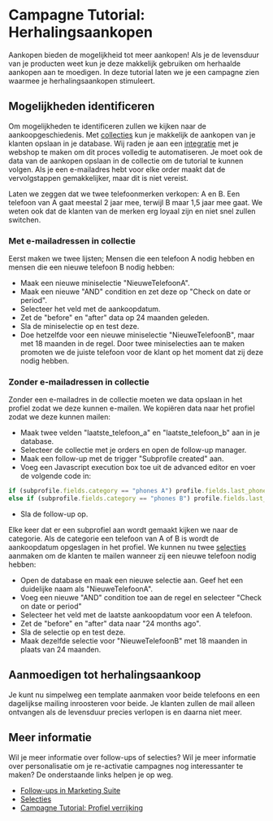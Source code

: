 # Campagne Tutorial: Herhalingsaankopen

Aankopen bieden de mogelijkheid tot meer aankopen! Als je de levensduur 
van je producten weet kun je deze makkelijk gebruiken om herhaalde aankopen aan 
te moedigen. In deze tutorial laten we je een campagne zien waarmee je 
herhalingsaankopen stimuleert.

## Mogelijkheden identificeren

Om mogelijkheden te identificeren zullen we kijken naar de aankoopgeschiedenis. 
Met [collecties](./database-fields-and-collections) kun je makkelijk 
de aankopen van je klanten opslaan in je database. Wij raden je aan een 
[integratie](https://www.copernica.com/nl/integrations) met je webshop te maken 
om dit proces volledig te automatiseren. Je moet ook de data van de aankopen 
opslaan in de collectie om de tutorial te kunnen volgen. Als je een e-mailadres 
hebt voor elke order maakt dat de vervolgstappen gemakkelijker, maar dit is 
niet vereist. 

Laten we zeggen dat we twee telefoonmerken verkopen: A en B. Een telefoon 
van A gaat meestal 2 jaar mee, terwijl B maar 1,5 jaar mee gaat. We weten 
ook dat de klanten van de merken erg loyaal zijn en niet snel zullen switchen.

### Met e-mailadressen in collectie

Eerst maken we twee lijsten; Mensen die een telefoon A nodig hebben en mensen 
die een nieuwe telefoon B nodig hebben:

* Maak een nieuwe miniselectie "NieuweTelefoonA".
* Maak een nieuwe "AND" condition en zet deze op "Check on date or period".
* Selecteer het veld met de aankoopdatum.
* Zet de "before" en "after" data op 24 maanden geleden.
* Sla de miniselectie op en test deze.
* Doe hetzelfde voor een nieuwe miniselectie "NieuweTelefoonB", maar met 
18 maanden in de regel. Door twee miniselecties aan te maken promoten we 
de juiste telefoon voor de klant op het moment dat zij deze nodig hebben.

### Zonder e-mailadressen in collectie

Zonder een e-mailadres in de collectie moeten we data opslaan in het 
profiel zodat we deze kunnen e-mailen. We kopiëren data naar het profiel 
zodat we deze kunnen mailen:

* Maak twee velden "laatste_telefoon_a" en "laatste_telefoon_b" aan in je database.
* Selecteer de collectie met je orders en open de follow-up manager.
* Maak een follow-up met de trigger "Subprofile created" aan. 
* Voeg een Javascript execution box toe uit de advanced editor en voer de volgende code in:
```Javascript
if (subprofile.fields.category == "phones A") profile.fields.last_phone_a = subprofile.fields.purchase_date;
else if (subprofile.fields.category == "phones B") profile.fields.last_phone_b = subprofile.fields.purchase_date;
```
* Sla de follow-up op.

Elke keer dat er een subprofiel aan wordt gemaakt kijken we naar de categorie. 
Als de categorie een telefoon van A of B is wordt de aankoopdatum opgeslagen in 
het profiel. We kunnen nu twee [selecties](./database-selections-introduction) aanmaken 
om de klanten te mailen wanneer zij een nieuwe telefoon nodig hebben:

* Open de database en maak een nieuwe selectie aan. Geef het een duidelijke 
naam als "NieuweTelefoonA".
* Voeg een nieuwe "AND" condition toe aan de regel en selecteer "Check on date or 
period"
* Selecteer het veld met de laatste aankoopdatum voor een A telefoon.
* Zet de "before" en "after" data naar "24 months ago".
* Sla de selectie op en test deze.
* Maak dezelfde selectie voor "NieuweTelefoonB" met 18 maanden in plaats van 
24 maanden.

## Aanmoedigen tot herhalingsaankoop

Je kunt nu simpelweg een template aanmaken voor beide telefoons en een 
dagelijkse mailing inroosteren voor beide. Je klanten zullen de mail alleen 
ontvangen als de levensduur precies verlopen is en daarna niet meer.

## Meer informatie

Wil je meer informatie over follow-ups of selecties? Wil je meer informatie 
over personalisatie om je re-activatie campagnes nog interessanter te maken?
De onderstaande links helpen je op weg.

* [Follow-ups in Marketing Suite](./follow-up-manager-ms)
* [Selecties](./database-selections-introduction.md)
* [Campagne Tutorial: Profiel verrijking](./campaign-tutorial-profile-enrichment)
